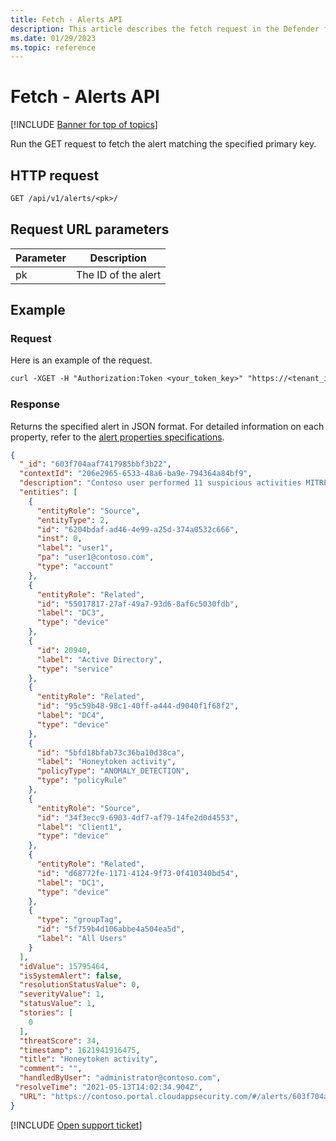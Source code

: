 ```yaml
---
title: Fetch - Alerts API
description: This article describes the fetch request in the Defender for Cloud Apps Alerts API.
ms.date: 01/29/2023
ms.topic: reference
---
```

# Fetch - Alerts API

[!INCLUDE [Banner for top of topics](includes/banner.md)]

Run the GET request to fetch the alert matching the specified primary key.

## HTTP request

```rest
GET /api/v1/alerts/<pk>/
```

## Request URL parameters

| Parameter | Description |
| --- | --- |
| pk | The ID of the alert |

## Example

### Request

Here is an example of the request.

```rest
curl -XGET -H "Authorization:Token <your_token_key>" "https://<tenant_id>.<tenant_region>.contoso.com/api/v1/alerts/<pk>/"
```

### Response

Returns the specified alert in JSON format. For detailed information on each property, refer to the [alert properties specifications](api-alerts.md#properties).

```json
{
  "_id": "603f704aaf7417985bbf3b22",
  "contextId": "206e2965-6533-48a6-ba9e-794364a84bf9",
  "description": "Contoso user performed 11 suspicious activities MITRE Technique used Account Discovery (T1087) and subtechnique used Domain Account (T1087.002)",
  "entities": [
    {
      "entityRole": "Source",
      "entityType": 2,
      "id": "6204bdaf-ad46-4e99-a25d-374a0532c666",
      "inst": 0,
      "label": "user1",
      "pa": "user1@contoso.com",
      "type": "account"
    },
    {
      "entityRole": "Related",
      "id": "55017817-27af-49a7-93d6-8af6c5030fdb",
      "label": "DC3",
      "type": "device"
    },
    {
      "id": 20940,
      "label": "Active Directory",
      "type": "service"
    },
    {
      "entityRole": "Related",
      "id": "95c59b48-98c1-40ff-a444-d9040f1f68f2",
      "label": "DC4",
      "type": "device"
    },
    {
      "id": "5bfd18bfab73c36ba10d38ca",
      "label": "Honeytoken activity",
      "policyType": "ANOMALY_DETECTION",
      "type": "policyRule"
    },
    {
      "entityRole": "Source",
      "id": "34f3ecc9-6903-4df7-af79-14fe2d0d4553",
      "label": "Client1",
      "type": "device"
    },
    {
      "entityRole": "Related",
      "id": "d68772fe-1171-4124-9f73-0f410340bd54",
      "label": "DC1",
      "type": "device"
    },
    {
      "type": "groupTag",
      "id": "5f759b4d106abbe4a504ea5d",
      "label": "All Users"
    }
  ],
  "idValue": 15795464,
  "isSystemAlert": false,
  "resolutionStatusValue": 0,
  "severityValue": 1,
  "statusValue": 1,
  "stories": [
    0
  ],
  "threatScore": 34,
  "timestamp": 1621941916475,
  "title": "Honeytoken activity",
  "comment": "",
  "handledByUser": "administrator@contoso.com",
 "resolveTime": "2021-05-13T14:02:34.904Z",
  "URL": "https://contoso.portal.cloudappsecurity.com/#/alerts/603f704aaf7417985bbf3b22"
}
```

[!INCLUDE [Open support ticket](includes/support.md)]
